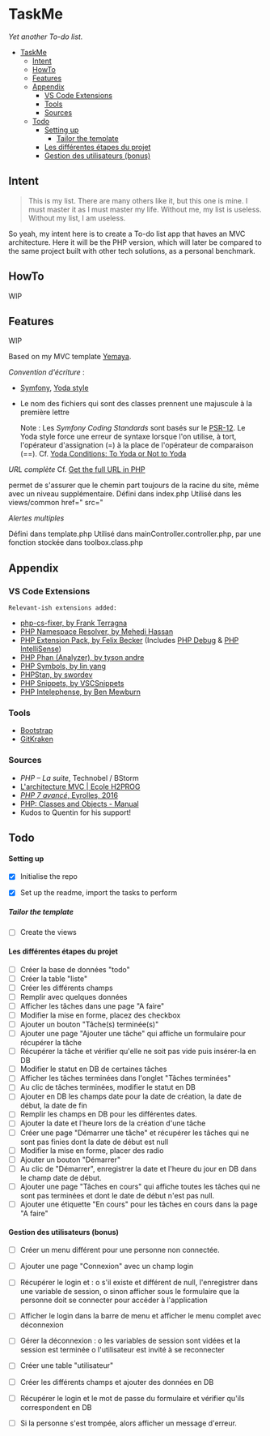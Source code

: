 # TaskMe
*Yet another To-do list.*


- [TaskMe](#taskme)
  - [Intent](#intent)
  - [HowTo](#howto)
  - [Features](#features)
  - [Appendix](#appendix)
    - [VS Code Extensions](#vs-code-extensions)
    - [Tools](#tools)
    - [Sources](#sources)
  - [Todo](#todo)
      - [Setting up](#setting-up)
        - [Tailor the template](#tailor-the-template)
      - [Les différentes étapes du projet](#les-différentes-étapes-du-projet)
      - [Gestion des utilisateurs (bonus)](#gestion-des-utilisateurs-bonus)
## Intent

> This is my list. There are many others like it, but this one is mine. I must master it as I must master my life. Without me, my list is useless. Without my list, I am useless.

So yeah, my intent here is to create a To-do list app that haves an MVC architecture. Here it will be the PHP version, which will later be compared to the same project built with other tech solutions, as a personal benchmark.

## HowTo
 WIP
## Features
 WIP

Based on my MVC template [Yemaya](https://github.com/claudejdev/yemaya).

*<Frenglish>*

_Convention d'écriture_ :
- [Symfony](https://symfony.com/doc/current/contributing/code/standards.html), [Yoda style](https://cs.symfony.com/doc/rules/control_structure/yoda_style.html)
- Le nom des fichiers qui sont des classes prennent une majuscule à la première lettre


    Note : Les *Symfony Coding Standards* sont basés sur le [PSR-12](https://www.php-fig.org/psr/psr-12/). Le Yoda style force une erreur de syntaxe lorsque l'on utilise, à tort, l'opérateur d'assignation (=) à la place de l'opérateur de comparaison (==).
    Cf. [Yoda Conditions: To Yoda or Not to Yoda](https://knowthecode.io/yoda-conditions-yoda-not-yoda "Yoda Conditions: To Yoda or Not to Yoda by Tonya Mork")


_URL complète_
Cf. [Get the full URL in PHP](https://www.geeksforgeeks.org/get-the-full-url-in-php/ "Get the full URL in PHP - GeeksforGeeks")

permet de s'assurer que le chemin part toujours de la racine du site, même avec un niveau supplémentaire.
Défini dans index.php
Utilisé dans les views/common
    href="<?php echo URL; ?>
    src="<?php echo URL; ?>


_Alertes multiples_

<!-- l'alerte est affichée si elle n'est pas vide dans la variable de session -->

Défini dans template.php
Utilisé dans mainController.controller.php, par une fonction stockée dans toolbox.class.php

## Appendix
### VS Code Extensions
    Relevant-ish extensions added:
  - [php-cs-fixer, by Frank Terragna](https://marketplace.visualstudio.com/items?itemName=fterrag.vscode-php-cs-fixer)
  - [PHP Namespace Resolver, by Mehedi Hassan](https://marketplace.visualstudio.com/items?itemName=MehediDracula.php-namespace-resolver)
  - [PHP Extension Pack, by Felix Becker](https://marketplace.visualstudio.com/items?itemName=felixfbecker.php-pack) (Includes [PHP Debug](https://marketplace.visualstudio.com/items?itemName=felixfbecker.php-debug) & [PHP IntelliSense](https://marketplace.visualstudio.com/items?itemName=felixfbecker.php-intellisense))
  - [PHP Phan (Analyzer), by tyson andre](https://marketplace.visualstudio.com/items?itemName=TysonAndre.php-phan)
  - [PHP Symbols, by lin yang](https://marketplace.visualstudio.com/items?itemName=linyang95.php-symbols)
  - [PHPStan, by swordev](https://marketplace.visualstudio.com/items?itemName=swordev.phpstan)
  - [PHP Snippets, by VSCSnippets](https://marketplace.visualstudio.com/items?itemName=vsc-snippets.vsc-php-snippets)
  - [PHP Intelephense, by Ben Mewburn](https://marketplace.visualstudio.com/items?itemName=bmewburn.vscode-intelephense-client)

### Tools
- [Bootstrap](https://getbootstrap.com/)
- [GitKraken](https://www.gitkraken.com/)

### Sources
- *PHP – La suite*, Technobel / BStorm
- [L'architecture MVC | Ecole H2PROG](https://ecole.h2prog.com/courses/846335/lectures/15448687)
- [*PHP 7 avancé*, Eyrolles, 2016](https://www.eyrolles.com/Informatique/Livre/php-7-avance-9782212677201/)
- [PHP: Classes and Objects - Manual](https://www.php.net/manual/en/language.oop5.php/)
- Kudos to Quentin for his support!

## Todo

#### Setting up
- [x] Initialise the repo

- [x] Set up the readme, import the tasks to perform
##### Tailor the template
- [ ] Create the views

#### Les différentes étapes du projet
- [ ] Créer la base de données "todo"
- [ ] Créer la table "liste"
- [ ] Créer les différents champs
- [ ] Remplir avec quelques données
- [ ] Afficher les tâches dans une page "A faire"
- [ ] Modifier la mise en forme, placez des checkbox
- [ ] Ajouter un bouton "Tâche(s) terminée(s)"
- [ ] Ajouter une page "Ajouter une tâche" qui affiche un formulaire pour récupérer la tâche
- [ ] Récupérer la tâche et vérifier qu'elle ne soit pas vide puis insérer-la en DB
- [ ] Modifier le statut en DB de certaines tâches
- [ ] Afficher les tâches terminées dans l'onglet "Tâches terminées"
- [ ] Au clic de tâches terminées, modifier le statut en DB
- [ ] Ajouter en DB les champs date pour la date de création, la date de début, la date de fin
- [ ] Remplir les champs en DB pour les différentes dates.
- [ ] Ajouter la date et l'heure lors de la création d'une tâche
- [ ] Créer une page "Démarrer une tâche" et récupérer les tâches qui ne sont pas finies dont la
date de début est null
- [ ] Modifier la mise en forme, placer des radio
- [ ] Ajouter un bouton "Démarrer"
- [ ] Au clic de "Démarrer", enregistrer la date et l'heure du jour en DB dans le champ date de
début.
- [ ] Ajouter une page "Tâches en cours" qui affiche toutes les tâches qui ne sont pas terminées et
dont le date de début n'est pas null.
- [ ] Ajouter une étiquette "En cours" pour les tâches en cours dans la page "A faire"
#### Gestion des utilisateurs (bonus)
- [ ] Créer un menu différent pour une personne non connectée.
- [ ] Ajouter une page "Connexion" avec un champ login
- [ ] Récupérer le login et :
o s'il existe et différent de null, l'enregistrer dans une variable de session,
o sinon afficher sous le formulaire que la personne doit se connecter pour accéder à
l'application
- [ ] Afficher le login dans la barre de menu et afficher le menu complet avec déconnexion
- [ ] Gérer la déconnexion :
o les variables de session sont vidées et la session est terminée
o l'utilisateur est invité à se reconnecter
- [ ] Créer une table "utilisateur"
- [ ] Créer les différents champs et ajouter des données en DB
- [ ] Récupérer le login et le mot de passe du formulaire et vérifier qu'ils correspondent en DB
- [ ] Si la personne s'est trompée, alors afficher un message d'erreur.
  